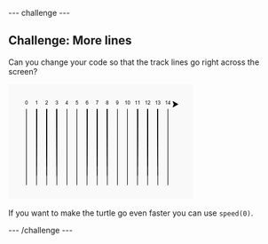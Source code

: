 \--- challenge \---

## Challenge: More lines

Can you change your code so that the track lines go right across the screen?

![स्क्रीनशॉट](images/race-challenge1.png)

If you want to make the turtle go even faster you can use `speed(0)`.

\--- /challenge \---